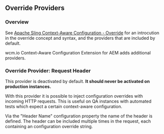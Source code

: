 ## Override Providers

### Overview

See [Apache Sling Context-Aware Configuration - Override][sling-caconfig-override] for an introcution in the override concept and syntax, and the providers that are included by default.

wcm.io Context-Aware Configuration Extension for AEM adds additional providers.


### Override Provider: Request Header

This provider is deactivated by default. **It should never be activated on production instances.**

With this provider it is possible to inject configuration overrides with incoming HTTP requests. This is useful on QA instances with automated tests which expect a certain context-aware configuration.

Via the "Header Name" configuration property the name of the header is defined. The header can be included multiple times in the request, each containing an configuration override string.


[sling-caconfig-override]: http://sling.apache.org/documentation/bundles/context-aware-configuration/context-aware-configuration-override.html

